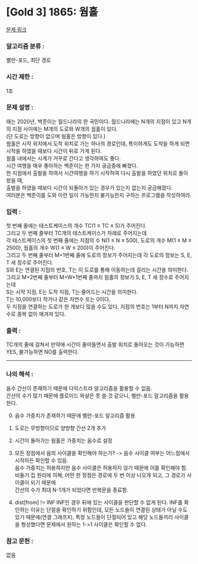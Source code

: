 [Gold 3] 1865: 웜홀
====================================  
[문제 링크](https://www.acmicpc.net/problem/1865)  

### 알고리즘 분류 :  
벨만-포드, 최단 경로

### 시간 제한 :  
1초   

### 문제 설명 :  
때는 2020년, 백준이는 월드나라의 한 국민이다. 월드나라에는 N개의 지점이 있고 N개의 지점 사이에는 M개의 도로와 W개의 웜홀이 있다.  
(단 도로는 방향이 없으며 웜홀은 방향이 있다.)   
웜홀은 시작 위치에서 도착 위치로 가는 하나의 경로인데, 특이하게도 도착을 하게 되면 시작을 하였을 때보다 시간이 뒤로 가게 된다.   
웜홀 내에서는 시계가 거꾸로 간다고 생각하여도 좋다.  
시간 여행을 매우 좋아하는 백준이는 한 가지 궁금증에 빠졌다.   
한 지점에서 출발을 하여서 시간여행을 하기 시작하여 다시 출발을 하였던 위치로 돌아왔을 때,   
출발을 하였을 때보다 시간이 되돌아가 있는 경우가 있는지 없는지 궁금해졌다.  
여러분은 백준이를 도와 이런 일이 가능한지 불가능한지 구하는 프로그램을 작성하여라.  

### 입력 :   
첫 번째 줄에는 테스트케이스의 개수 TC(1 ≤ TC ≤ 5)가 주어진다.  
그리고 두 번째 줄부터 TC개의 테스트케이스가 차례로 주어지는데  
각 테스트케이스의 첫 번째 줄에는 지점의 수 N(1 ≤ N ≤ 500), 도로의 개수 M(1 ≤ M ≤ 2500), 웜홀의 개수 W(1 ≤ W ≤ 200)이 주어진다.  
그리고 두 번째 줄부터 M+1번째 줄에 도로의 정보가 주어지는데 각 도로의 정보는 S, E, T 세 정수로 주어진다.  
S와 E는 연결된 지점의 번호, T는 이 도로를 통해 이동하는데 걸리는 시간을 의미한다.  
그리고 M+2번째 줄부터 M+W+1번째 줄까지 웜홀의 정보가 S, E, T 세 정수로 주어지는데  
S는 시작 지점, E는 도착 지점, T는 줄어드는 시간을 의미한다.  
T는 10,000보다 작거나 같은 자연수 또는 0이다.  
두 지점을 연결하는 도로가 한 개보다 많을 수도 있다. 지점의 번호는 1부터 N까지 자연수로 중복 없이 매겨져 있다. 

### 출력 :   
TC개의 줄에 걸쳐서 만약에 시간이 줄어들면서 출발 위치로 돌아오는 것이 가능하면 YES, 불가능하면 NO를 출력한다.  

-----------------------------------------------------------  
### 나의 해석 :  
음수 간선이 존재하기 때문에 다익스트라 알고리즘을 활용할 수 없음.  
간선의 수가 많기 때문에 플로이드 와샬은 못 쓸 것 같으니, 벨만-포드 알고리즘을 활용한다.   

0. 음수 가중치가 존재하기 때문에 벨만-포드 알고리즘 활용
1. 도로는 무방향이므로 양방향 간선 2개 추가  
2. 시간이 돌아가는 웜홀은 가중치는 음수로 설정  
3. 모든 정점에서 음의 사이클을 확인해야 하는가? -> 음수 사이클 여부는 어느점에서 시작하든 확인할 수 있음.  
   음수 가중치는 허용하지만 음수 사이클은 허용하지 않기 때문에 이를 확인해야 함.  
   비둘기 집 원리에 의해, 어떤 한 정점은 경로에 두 번 이상 나오게 되고, 그 경로가 사이클이 되기 때문에  
   간선의 수가 최대 N-1개가 되었다면 반복문을 종료함.  

4. dist[from] != INF
   INF인 경우 뒤에 있는 사이클을 판단할 수 없게 된다. INF를 확인하는 이유는 단절을 확인하기 위함인데,
   모든 노드들이 연결된 상태가 아닐 수도 있기 때문에(연결 그래프X), 특정 노드들이 단절되어 있고 해당 노드들끼리 사이클을 형성했다면 문제에서 원하는 1->1 사이클은 확인할 수 없다.
 

### 참고 문헌 :  
없음
